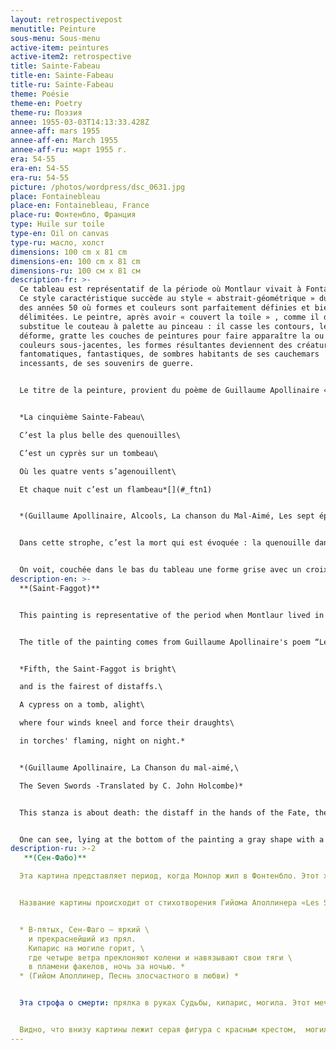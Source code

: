 ```yaml
---
layout: retrospectivepost
menutitle: Peinture
sous-menu: Sous-menu
active-item: peintures
active-item2: retrospective
title: Sainte-Fabeau
title-en: Sainte-Fabeau
title-ru: Sainte-Fabeau
theme: Poésie
theme-en: Poetry
theme-ru: Поэзия
annee: 1955-03-03T14:13:33.428Z
annee-aff: mars 1955
annee-aff-en: March 1955
annee-aff-ru: март 1955 г.
era: 54-55
era-en: 54-55
era-ru: 54-55
picture: /photos/wordpress/dsc_0631.jpg
place: Fontainebleau
place-en: Fontainebleau, France
place-ru: Фонтенбло, Франция
type: Huile sur toile
type-en: Oil on canvas
type-ru: масло, холст
dimensions: 100 cm x 81 cm
dimensions-en: 100 cm x 81 cm
dimensions-ru: 100 см x 81 см
description-fr: >-
  Ce tableau est représentatif de la période où Montlaur vivait à Fontainebleau.
  Ce style caractéristique succède au style « abstrait-géométrique » du début
  des années 50 où formes et couleurs sont parfaitement définies et bien
  délimitées. Le peintre, après avoir « couvert la toile » , comme il dit,
  substitue le couteau à palette au pinceau : il casse les contours, les
  déforme, gratte les couches de peintures pour faire apparaître la ou les
  couleurs sous-jacentes, les formes résultantes deviennent des créatures
  fantomatiques, fantastiques, de sombres habitants de ses cauchemars
  incessants, de ses souvenirs de guerre.


  Le titre de la peinture, provient du poème de Guillaume Apollinaire « Les sept épées ». Sainte-Fabeau est la cinquième de ces épées.


  *La cinquième Sainte-Fabeau\

  C’est la plus belle des quenouilles\

  C’est un cyprès sur un tombeau\

  Où les quatre vents s’agenouillent\

  Et chaque nuit c’est un flambeau*[](#_ftn1)


  *(Guillaume Apollinaire, Alcools, La chanson du Mal-Aimé, Les sept épées)*


  Dans cette strophe, c’est la mort qui est évoquée : la quenouille dans les mains de la Parque, le cyprès, le tombeau. L'épée peut être l’un des sept péchés capitaux ou l'un des glaives ayant transpercé le cœur de la Vierge. Comme toujours, Apollinaire joue sur le sens des mots, de même, le peintre joue sur la lumière, les couleurs et les formes de ses créations.


  On voit, couchée dans le bas du tableau une forme grise avec un croix rouge, est-ce le tombeau ? d’autres formes, blanches tombent du ciel, d'autres, bleues et noires, agenouillées sont les quatre vents. Montlaur connaissait parfaitement tous les poèmes d’*Alcools*, il est certain qu’il a voulu reproduire fidèlement dans sa peinture les mots hermétiques du poète.
description-en: >-
  **(Saint-Faggot)** 


  This painting is representative of the period when Montlaur lived in Fontainebleau. This characteristic style follows his abstract-geometric period of the early 50’s where shapes and colors were well defined and perfectly delimited. Here, in a first stage, the painter "covers the canvas" (in his own words), then, he substitutes the palette knife for the paintbrush. He breaks the shapes, scrapes the thick layers of paint to reveal the underlying color(s). The resulting shapes become ghostly, fantastic creatures, dark inhabitants of his never-ending nightmares, his war memories.


  The title of the painting comes from Guillaume Apollinaire's poem “Les Sept épées” (The Seven Swords). Sainte-Fabeau (Saint-Faggot) is the fifth of these swords.


  *Fifth, the Saint-Faggot is bright\

  and is the fairest of distaffs.\

  A cypress on a tomb, alight\

  where four winds kneel and force their draughts\

  in torches' flaming, night on night.*


  *(Guillaume Apollinaire, La Chanson du mal-aimé,\

  The Seven Swords -Translated by C. John Holcombe)*


  This stanza is about death: the distaff in the hands of the Fate, the cypress, the tomb. The sword is one that pierced the heart of the Virgin Mary and maybe also one of the seven deadly sins. As always, Apollinaire plays on the meaning of words, in the same way, the painter plays on the colors and the shapes of his creations.


  One can see, lying at the bottom of the painting a gray shape with a red cross, is this the tomb? White forms fall from the sky, others, black and blue are kneeling. Montlaur was perfectly acquainted with the poems of "Alcools", it is certain that he wanted to faithfully reproduce in his painting the hermetic words of the poet.
description-ru: >-2
   **(Сен-Фабо)** 

  Эта картина представляет период, когда Монлор жил в Фонтенбло. Этот характерный стиль следует его абстрактно-геометрическому периоду начала 50-х годов, когда формы и цвета были четко определены и идеально разграничены. На первом этапе художник «покрывает холст» (по его собственным словам), а затем заменяет кисть мастихином. Он ломает формы, соскребает толстые слои краски, чтобы выявить нижележащий цвет. Получившиеся формы становятся призрачными фантастическими существами, темными обитателями его нескончаемых кошмаров, его воспоминаниями о войне.


  Название картины происходит от стихотворения Гийома Аполлинера «Les Sept épées» (Семь мечей). Сен-Фаго (Saint-Faggot) – пятый из этих мечей.


  * В-пятых, Сен-Фаго – яркий \
    и прекраснейший из прял.
    Кипарис на могиле горит, \
    где четыре ветра преклоняют колени и навязывают свои тяги \
    в пламени факелов, ночь за ночью. *
  * (Гийом Аполлинер, Песнь злосчастного в любви) *


  Эта строфа о смерти: прялка в руках Судьбы, кипарис, могила. Этот меч пронзил сердце Девы Марии и, возможно, также был одним из семи смертных грехов. Как всегда, Аполлинер играет на значении слов, точно так же художник играет на цветах и ​​формах своих творений.


  Видно, что внизу картины лежит серая фигура с красным крестом,  могила ли это? Белые формы падают с неба, другие – черные и синие – преклоняют колени. Монлор был прекрасно знаком со стихами сборника «Алкоголи»; несомненно, что он хотел точно воспроизвести в своей картине герметически закрытые по смыслу слова поэта.
---
```


